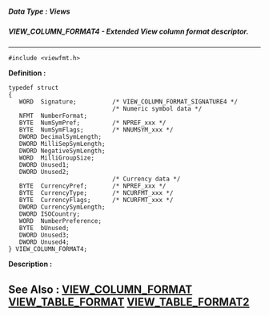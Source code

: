 ##### Data Type : Views
##### VIEW_COLUMN_FORMAT4 - Extended View column format descriptor.
---
```
#include <viewfmt.h>
```

**Definition :**
```
typedef struct
{
   WORD  Signature;          /* VIEW_COLUMN_FORMAT_SIGNATURE4 */
                             /* Numeric symbol data */
   NFMT  NumberFormat;
   BYTE  NumSymPref;         /* NPREF_xxx */
   BYTE  NumSymFlags;        /* NNUMSYM_xxx */
   DWORD DecimalSymLength;
   DWORD MilliSepSymLength;
   DWORD NegativeSymLength;
   WORD  MilliGroupSize;
   DWORD Unused1;
   DWORD Unused2;
                             /* Currency data */
   BYTE  CurrencyPref;       /* NPREF_xxx */
   BYTE  CurrencyType;       /* NCURFMT_xxx */
   BYTE  CurrencyFlags;      /* NCURFMT_xxx */
   DWORD CurrencySymLength;
   DWORD ISOCountry;
   WORD  NumberPreference; 
   BYTE  bUnused;
   DWORD Unused3;
   DWORD Unused4;
} VIEW_COLUMN_FORMAT4;
```

**Description :**




**See Also :**
[VIEW_COLUMN_FORMAT](/domino-c-api-docs/reference/Data/VIEW_COLUMN_FORMAT)
[VIEW_TABLE_FORMAT](/domino-c-api-docs/reference/Data/VIEW_TABLE_FORMAT)
[VIEW_TABLE_FORMAT2](/domino-c-api-docs/reference/Data/VIEW_TABLE_FORMAT2)
---
